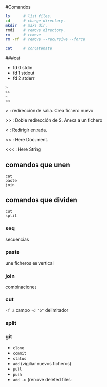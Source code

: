 #Comandos

```bash
ls      # list files.
cd      # change directory.
mkdir   # make dir.
rmdi    # remove directory.
rm      # remove
rm -rf  # remove --recursive --force

cat     # concatenate
```

###cat
- fd 0 stdin
- fd 1 stdout
- fd 2 stderr

```bash
>
>>
<
<<
```

&gt; : redirección de salia. Crea fichero nuevo

&gt;&gt; : Doble redirección de S. Anexa a un fichero

&lt; : Redirigir entrada.

&lt;&lt; : Here Document.

&lt;&lt;&lt; : Here String


## comandos que unen
```
cat
paste
join
```
## comandos que dividen
```
cut
split
```

### seq
secuencias

### paste
une ficheros en vertical

### join
combinaciones

### cut
`-f a` campo
`-d "b"` delimitador

### split


### git

* `clone`
* `commit`
* `status`
* `add` (vigiliar nuevos ficheros)
* `pull`
* `push`
* `add -u` (remove deleted files)
